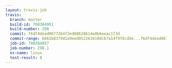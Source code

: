 ```yaml
---
layout: travis-job
travis:
  branch: master
  build-id: 700384951
  build-number: 298
  commit: f6df4dead0677264f3ed88628614e0b6eeac1f3d
  commit-range: b861b8379d1a9eed052263410dcb7a14f9f8cdde...f6df4dead0677264f3ed88628614e0b6eeac1f3d
  job-id: 700384957
  job-number: 298.1
  os-name: linux
  test-result: 0
---
```

